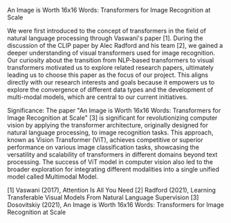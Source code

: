 An Image is Worth 16x16 Words: Transformers for Image Recognition at Scale


We were first introduced to the concept of transformers in the field of natural language processing through Vaswani's paper [1]. During the discussion of the CLIP paper by Alec Radford and his team [2], we gained a deeper understanding of visual transformers used for image recognition. Our curiosity about the transition from NLP-based transformers to visual transformers motivated us to explore related research papers, ultimately leading us to choose this paper as the focus of our project. This aligns directly with our research interests and goals because it empowers us to explore the convergence of different data types and the development of multi-modal models, which are central to our current initiatives.

Significance: The paper "An Image is Worth 16x16 Words: Transformers for Image Recognition at Scale" [3] is significant for revolutionizing computer vision by applying the transformer architecture, originally designed for natural language processing, to image recognition tasks. This approach, known as Vision Transformer (ViT), achieves competitive or superior performance on various image classification tasks, showcasing the versatility and scalability of transformers in different domains beyond text processing. The success of ViT model in computer vision also led to the broader exploration for integrating different modalities into a single unified model called Multimodal Model.


[1] Vaswani (2017), Attention Is All You Need
[2] Radford (2021), Learning Transferable Visual Models From Natural Language Supervision
[3] Dosovitskiy (2021), An Image is Worth 16x16 Words: Transformers for Image Recognition at Scale
